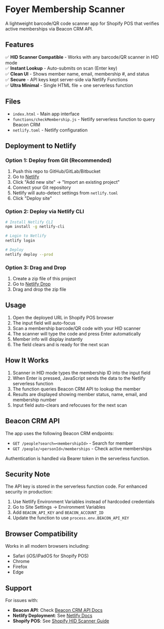 # Foyer Membership Scanner

A lightweight barcode/QR code scanner app for Shopify POS that verifies active memberships via Beacon CRM API.

## Features

✅ **HID Scanner Compatible** - Works with any barcode/QR scanner in HID mode  
✅ **Instant Lookup** - Auto-submits on scan (Enter key)  
✅ **Clean UI** - Shows member name, email, membership #, and status  
✅ **Secure** - API keys kept server-side via Netlify Functions  
✅ **Ultra Minimal** - Single HTML file + one serverless function

## Files

- `index.html` - Main app interface
- `functions/checkMembership.js` - Netlify serverless function to query Beacon CRM
- `netlify.toml` - Netlify configuration

## Deployment to Netlify

### Option 1: Deploy from Git (Recommended)

1. Push this repo to GitHub/GitLab/Bitbucket
2. Go to [Netlify](https://app.netlify.com)
3. Click "Add new site" → "Import an existing project"
4. Connect your Git repository
5. Netlify will auto-detect settings from `netlify.toml`
6. Click "Deploy site"

### Option 2: Deploy via Netlify CLI

```bash
# Install Netlify CLI
npm install -g netlify-cli

# Login to Netlify
netlify login

# Deploy
netlify deploy --prod
```

### Option 3: Drag and Drop

1. Create a zip file of this project
2. Go to [Netlify Drop](https://app.netlify.com/drop)
3. Drag and drop the zip file

## Usage

1. Open the deployed URL in Shopify POS browser
2. The input field will auto-focus
3. Scan a membership barcode/QR code with your HID scanner
4. The scanner will type the code and press Enter automatically
5. Member info will display instantly
6. The field clears and is ready for the next scan

## How It Works

1. Scanner in HID mode types the membership ID into the input field
2. When Enter is pressed, JavaScript sends the data to the Netlify serverless function
3. The function queries Beacon CRM API to lookup the member
4. Results are displayed showing member status, name, email, and membership number
5. Input field auto-clears and refocuses for the next scan

## Beacon CRM API

The app uses the following Beacon CRM endpoints:
- `GET /people?search=<membershipId>` - Search for member
- `GET /people/<personId>/memberships` - Check active memberships

Authentication is handled via Bearer token in the serverless function.

## Security Note

The API key is stored in the serverless function code. For enhanced security in production:
1. Use Netlify Environment Variables instead of hardcoded credentials
2. Go to Site Settings → Environment Variables
3. Add `BEACON_API_KEY` and `BEACON_ACCOUNT_ID`
4. Update the function to use `process.env.BEACON_API_KEY`

## Browser Compatibility

Works in all modern browsers including:
- Safari (iOS/iPadOS for Shopify POS)
- Chrome
- Firefox
- Edge

## Support

For issues with:
- **Beacon API**: Check [Beacon CRM API Docs](https://www.beaconcrm.org/integration/beacon-api)
- **Netlify Deployment**: See [Netlify Docs](https://docs.netlify.com)
- **Shopify POS**: See [Shopify HID Scanner Guide](https://help.shopify.com/en/manual/sell-in-person/hardware/barcode-scanners)
